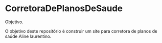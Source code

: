 # CorretoraDePlanosDeSaude
Objetivo.

O objetivo deste repositório é construir um site para corretora de planos de saúde Aline laurentino.
